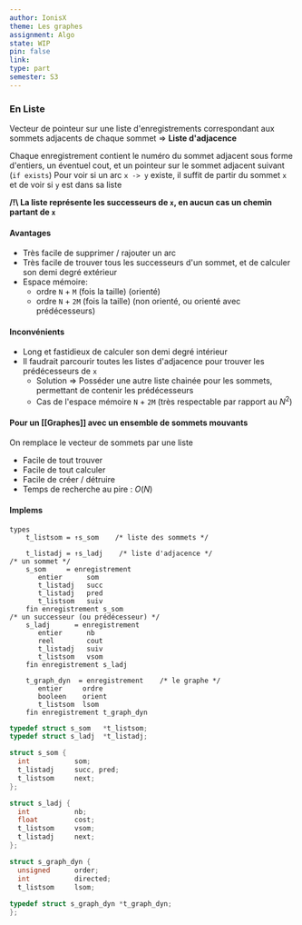 ```yaml
---
author: IonisX
theme: Les graphes
assignment: Algo
state: WIP
pin: false
link: 
type: part
semester: S3
---
```

### En Liste
Vecteur de pointeur sur une liste d'enregistrements correspondant aux sommets adjacents de chaque sommet => **Liste d'adjacence**

Chaque enregistrement contient le numéro du sommet adjacent sous forme d'entiers, un éventuel cout, et un pointeur sur le sommet adjacent suivant (`if exists`)
Pour voir si un arc `x -> y` existe, il suffit de partir du sommet `x` et de voir si `y` est dans sa liste

**/!\\ La liste représente les successeurs de `x`, en aucun cas un chemin partant de `x`**

#### Avantages
+ Très facile de supprimer / rajouter un arc
+ Très facile de trouver tous les successeurs d'un sommet, et de calculer son demi degré extérieur
+ Espace mémoire:
	+ ordre `N` + `M` (fois la taille) (orienté)
	+ ordre `N` + `2M` (fois la taille) (non orienté, ou orienté avec prédécesseurs)

#### Inconvénients
+ Long et fastidieux de calculer son demi degré intérieur
+ Il faudrait parcourir toutes les listes d'adjacence pour trouver les prédécesseurs de `x`
	+ Solution => Posséder une autre liste chainée pour les sommets, permettant de contenir les prédécesseurs 
	+ Cas de l'espace mémoire `N` + `2M` (très respectable par rapport au $N^2$)

#### Pour un [[Graphes]] avec un ensemble de sommets mouvants
On remplace le vecteur de sommets par une liste
+ Facile de tout trouver 
+ Facile de tout calculer
+ Facile de créer / détruire
+ Temps de recherche au pire : $O(N)$

#### Implems
```algo
types
    t_listsom = ↑s_som    /* liste des sommets */

    t_listadj = ↑s_ladj    /* liste d'adjacence */
/* un sommet */
    s_som     = enregistrement
       entier      som
       t_listadj   succ
       t_listadj   pred
       t_listsom   suiv
    fin enregistrement s_som
/* un successeur (ou prédécesseur) */
    s_ladj      = enregistrement
       entier      nb
       reel        cout
       t_listadj   suiv
       t_listsom   vsom
    fin enregistrement s_ladj

    t_graph_dyn  = enregistrement    /* le graphe */
       entier     ordre
       booleen    orient
       t_listsom  lsom
    fin enregistrement t_graph_dyn
```

```c
typedef struct s_som   *t_listsom;
typedef struct s_ladj  *t_listadj;

struct s_som {
  int           som;
  t_listadj     succ, pred;
  t_listsom     next;
};

struct s_ladj {
  int           nb;
  float         cost;
  t_listsom     vsom;
  t_listadj     next;
};

struct s_graph_dyn {
  unsigned      order;
  int           directed;
  t_listsom     lsom;
  
typedef struct s_graph_dyn *t_graph_dyn;
};
```